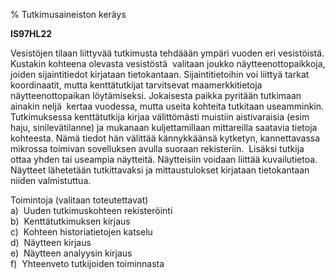 % Tutkimusaineiston keräys
<!-- Arvosanamaksimi: 5 -->
<!-- Vaikeustaso: Keskitasoa -->

**IS97HL22**

Vesistöjen tilaan liittyvää tutkimusta tehdäään ympäri vuoden eri
vesistöistä. Kustakin kohteena olevasta vesistöstä  valitaan joukko
näytteenottopaikkoja, joiden sijaintitiedot kirjataan tietokantaan.
Sijaintitietoihin voi liittyä tarkat koordinaatit, mutta kenttätutkijat
tarvitsevat maamerkkitietoja näytteenottopaikan löytämiseksi. Jokaisesta
paikka pyritään tutkimaan ainakin neljä  kertaa vuodessa, mutta useita
kohteita tutkitaan useamminkin. Tutkimuksessa kenttätutkija kirjaa
välittömästi muistiin aistivaraisia (esim haju, sinilevätilanne) ja
mukanaan kuljettamillaan mittareilla saatavia tietoja kohteesta. Nämä
tiedot hän välittää kännykkäänsä kytketyn, kannettavassa mikrossa
toimivan sovelluksen avulla suoraan rekisteriin.  Lisäksi tutkija ottaa
yhden tai useampia näytteitä. Näytteisiin voidaan liittää kuvailutietoa.
Näytteet lähetetään tutkittavaksi ja mittaustulokset kirjataan
tietokantaan niiden valmistuttua.

Toimintoja (valitaan toteutettavat) \
a)  Uuden tutkimuskohteen rekisteröinti \
b)  Kenttätutkimuksen kirjaus \
c)  Kohteen historiatietojen katselu \
d)  Näytteen kirjaus \
e)  Näytteen analyysin kirjaus \
f)  Yhteenveto tutkijoiden toiminnasta \
  \
 
